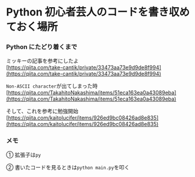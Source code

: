 # Python 初心者芸人のコードを書き収めておく場所

### Python にたどり着くまで

ミッキーの記事を参考にしたよ  
[https://qiita.com/take-cantik/private/33473aa73e9d9de8f994](https://qiita.com/take-cantik/private/33473aa73e9d9de8f994)

`Non-ASCII character`が出てしまった時  
[https://qiita.com/TakahitoNakashima/items/51eca163ea0a43089eba](https://qiita.com/TakahitoNakashima/items/51eca163ea0a43089eba)

そして、これを参考に勉強開始  
[https://qiita.com/kaitolucifer/items/926ed9bc08426ad8e835](https://qiita.com/kaitolucifer/items/926ed9bc08426ad8e835)

### メモ

① 拡張子は`py`

② 書いたコードを見るときは`python main.py`を叩く
